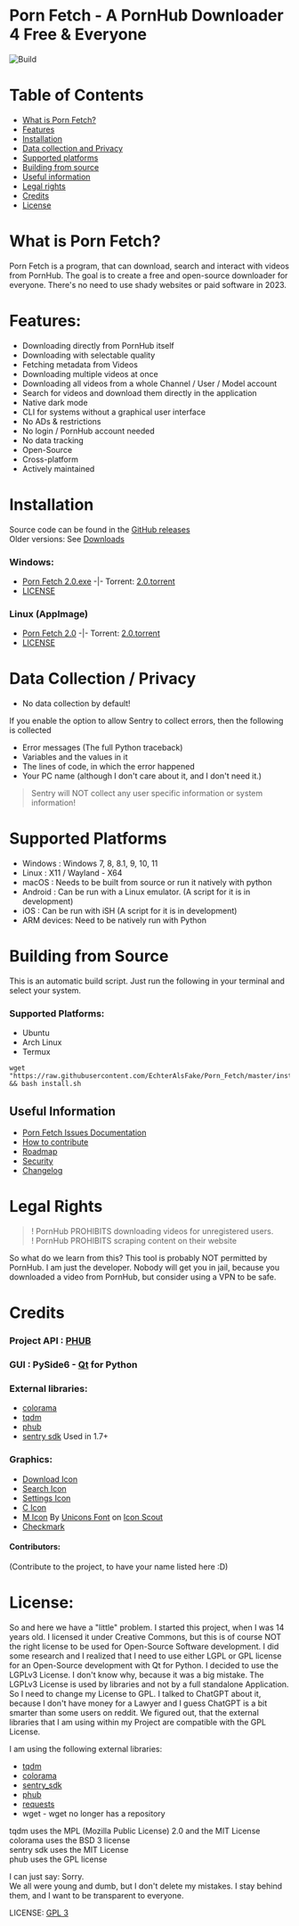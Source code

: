 # Porn Fetch - A PornHub Downloader 4 Free & Everyone

![Build](https://github.com/EchterAlsFake/Porn_Fetch/actions/workflows/python-app.yml/badge.svg)

# Table of Contents

- [What is Porn Fetch?](#what-is-porn-fetch)<br>
- [Features](#features)
- [Installation](#installation)
- [Data collection and Privacy](#data-collection--privacy)
- [Supported platforms](#supported-platforms)
- [Building from source](#building-from-source)
- [Useful information](#useful-information)
- [Legal rights](#legal-rights)
- [Credits](#credits)
- [License](#license)

# What is Porn Fetch?

Porn Fetch is a program, that can download, search and interact with videos from PornHub.
The goal is to create a free and open-source downloader for everyone. 
There's no need to use shady websites or paid software in 2023.

# Features:

* Downloading directly from PornHub itself
* Downloading with selectable quality
* Fetching metadata from Videos
* Downloading multiple videos at once
* Downloading all videos from a whole Channel / User / Model account
* Search for videos and download them directly in the application
* Native dark mode
* CLI for systems without a graphical user interface
* No ADs & restrictions
* No login / PornHub account needed
* No data tracking
* Open-Source
* Cross-platform
* Actively maintained

# Installation

Source code can be found in the [GitHub releases](https://github.com/EchterAlsFake/Porn_Fetch/releases)
<br>Older versions: See [Downloads](https://github.com/EchterAlsFake/Porn_Fetch/blob/master/README/DOWNLOADS.md)


### Windows:


* [Porn Fetch 2.0.exe](https://drive.google.com/uc?export=download&id=1PmPjSGxC_Gq63jWrI9-7yFL2K-2WGop3) -|- Torrent: [2.0.torrent](https://drive.google.com/uc?export=download&id=1lozMiv43jhsU6IZYbtR-gMXdadLLzRTX)
* [LICENSE](https://drive.google.com/uc?export=download&id=1rqgiitGKkRhqJjTLLAacuQu_5sD5Yn6B) 

### Linux (AppImage)

* [Porn Fetch 2.0](https://drive.google.com/uc?export=download&id=1jryhk9jx0NcH5gkLDe3dQVwUdh-cAYLs) -|- Torrent: [2.0.torrent](https://drive.google.com/uc?export=download&id=1j17oyyOIShGGYTDcC-qvS6bqFTfd_kmE)
* [LICENSE](https://drive.google.com/uc?export=download&id=1rqgiitGKkRhqJjTLLAacuQu_5sD5Yn6B)

# Data Collection / Privacy

- No data collection by default!

If you enable the option to allow Sentry to collect errors, then the following is collected

- Error messages (The full Python traceback)
- Variables and the values in it
- The lines of code, in which the error happened
- Your PC name (although I don't care about it, and I don't need it.)

> Sentry will NOT collect any user specific information or system information!


# Supported Platforms

* Windows : Windows 7, 8, 8.1, 9, 10, 11
* Linux   : X11 / Wayland - X64 
* macOS   : Needs to be built from source or run it natively with python
* Android : Can be run with a Linux emulator. (A script for it is in development)
* iOS     : Can be run with iSH  (A script for it is in development) 
* ARM devices: Need to be natively run with Python
# Building from Source

This is an automatic build script. Just run the following in your terminal and select your system.

### Supported Platforms:

- Ubuntu
- Arch Linux
- Termux

```
wget "https://raw.githubusercontent.com/EchterAlsFake/Porn_Fetch/master/install.sh" && bash install.sh
```



## Useful Information


- [Porn Fetch Issues Documentation](https://github.com/EchterAlsFake/Porn_Fetch/blob/master/README/ISSUES.md)
- [How to contribute](https://github.com/EchterAlsFake/Porn_Fetch/blob/master/README/CONTRIBUTING.md)
- [Roadmap](https://github.com/EchterAlsFake/Porn_Fetch/blob/master/README/ROADMAP.md)
- [Security](https://github.com/EchterAlsFake/Porn_Fetch/blob/master/README/SECURITY.md)
- [Changelog](https://github.com/EchterAlsFake/Porn_Fetch/blob/master/README/CHANGELOG.md)

# Legal Rights

> ! PornHub PROHIBITS downloading videos for unregistered users. <br>
> ! PornHub PROHIBITS scraping content on their website

So what do we learn from this?  This tool is probably NOT permitted by PornHub.
I am just the developer. Nobody will get you in jail, because you downloaded a video from PornHub, but
consider using a VPN to be safe.

# Credits

### Project API : [PHUB](https://github.com/Egsagon/PHUB)
### GUI : PySide6 - [Qt](https://qt.io) for Python
### External libraries:
* [colorama](https://github.com/tartley/colorama)
* [tqdm](https://github.com/tqdm/tqdm)
* [phub](https://github.com/Egsagon/PHUB)
* [sentry sdk](https://github.com/getsentry/sentry-python) Used in 1.7+ 

### Graphics:

* [Download Icon](https://icons8.com/icon/104149/herunterladen)
* [Search Icon](https://icons8.com/icon/aROEUCBo74Il/suche)
* [Settings Icon](https://icons8.com/icon/52146/einstellungen)
* [C Icon](https://icons8.com/icon/Uehg4gyVyrUo/copyright)
* [M Icon](https://iconscout.com/icons/medium) By [Unicons Font](https://iconscout.com/contributors/unicons) on [Icon Scout](https://iconscout.com)
* [Checkmark](https://www.iconsdb.com/barbie-pink-icons/checkmark-icon.html)

#### Contributors:

(Contribute to the project, to have your name listed here :D)

# License:

So and here we have a "little" problem. I started this project, when I was 14 years old.
I licensed it under Creative Commons, but this is of course NOT the right license to be used for Open-Source Software development.
I did some research and I realized that I need to use either LGPL or GPL license for an Open-Source development with Qt for Python.
I decided to use the LGPLv3 License. I don't know why, because it was a big mistake. The LGPLv3 License is used by libraries and not
by a full standalone Application. So I need to change my License to GPL. I talked to ChatGPT about it, because I don't have
money for a Lawyer and I guess ChatGPT is a bit smarter than some users on reddit. We figured out, that the external libraries that I am using
within my Project are compatible with the GPL License. 

I am using the following external libraries:

* [tqdm](https://github.com/tqdm/tqdm)
* [colorama](https://github.com/tartley/colorama)
* [sentry_sdk](https://github.com/getsentry/sentry-python)
* [phub](https://github.com/Egsagon/PHUB/blob/master/LICENSE)
* [requests](https://github.com/psf/requests)
* wget - wget no longer has a repository

tqdm uses the  MPL (Mozilla Public License) 2.0 and the MIT License <br>
colorama uses the BSD 3 license <br>
sentry sdk uses the MIT License <br>
phub uses the GPL license<br>

I can just say: Sorry. <br>
We all were young and dumb, but I don't delete my mistakes. I stay behind them, and I want to be transparent to everyone.


LICENSE: [GPL 3](https://www.gnu.org/licenses/gpl-3.0.en.html)

